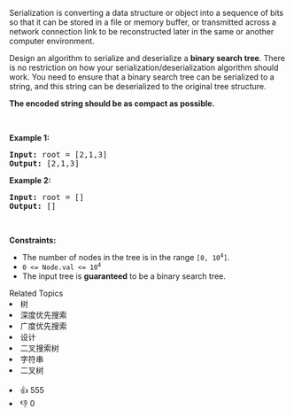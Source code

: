 <p>Serialization is converting a data structure or object into a sequence of bits so that it can be stored in a file or memory buffer, or transmitted across a network connection link to be reconstructed later in the same or another computer environment.</p>

<p>Design an algorithm to serialize and deserialize a <b>binary search tree</b>. There is no restriction on how your serialization/deserialization algorithm should work. You need to ensure that a binary search tree can be serialized to a string, and this string can be deserialized to the original tree structure.</p>

<p><b>The encoded string should be as compact as possible.</b></p>

<p>&nbsp;</p> 
<p><strong class="example">Example 1:</strong></p> 
<pre><strong>Input:</strong> root = [2,1,3]
<strong>Output:</strong> [2,1,3]
</pre>
<p><strong class="example">Example 2:</strong></p> 
<pre><strong>Input:</strong> root = []
<strong>Output:</strong> []
</pre> 
<p>&nbsp;</p> 
<p><strong>Constraints:</strong></p>

<ul> 
 <li>The number of nodes in the tree is in the range <code>[0, 10<sup>4</sup>]</code>.</li> 
 <li><code>0 &lt;= Node.val &lt;= 10<sup>4</sup></code></li> 
 <li>The input tree is <strong>guaranteed</strong> to be a binary search tree.</li> 
</ul>

<div><div>Related Topics</div><div><li>树</li><li>深度优先搜索</li><li>广度优先搜索</li><li>设计</li><li>二叉搜索树</li><li>字符串</li><li>二叉树</li></div></div><br><div><li>👍 555</li><li>👎 0</li></div>